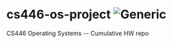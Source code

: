 cs446-os-project ![Generic](http://img.shields.io/status/complete.png?color=blue)
================

CS446 Operating Systems -- Cumulative HW repo

